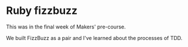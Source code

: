 # Ruby fizzbuzz

This was in the final week of Makers' pre-course. 

We built FizzBuzz as a pair and I've learned about the processes of TDD. 


